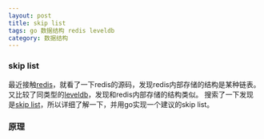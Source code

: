 ```yaml
---
layout: post
title: skip list 
tags: go 数据结构 redis leveldb
category: 数据结构
---
```

### skip list
最近接触[redis](https://github.com/antirez/redis.git)，就看了一下redis的源码，发现redis内部存储的结构是某种链表。
又比较了同类型的[leveldb](https://github.com/google/leveldb.git)，发现和redis内部存储的结构类似。
搜索了一下发现是[skip list](http://en.wikipedia.org/wiki/Skip_list)，所以详细了解一下，并用go实现一个建议的skip list。
### 原理
